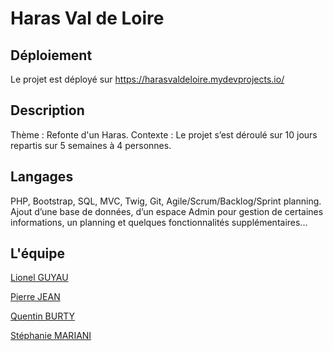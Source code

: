 # Haras Val de Loire

## Déploiement
Le projet est déployé sur https://harasvaldeloire.mydevprojects.io/

## Description

Thème : Refonte d'un Haras.
Contexte : Le projet s’est déroulé sur 10 jours repartis sur 5 semaines à 4 personnes.

## Langages

PHP, Bootstrap, SQL, MVC, Twig, Git, Agile/Scrum/Backlog/Sprint planning. Ajout d’une base de données, d’un espace Admin pour gestion de certaines informations, un planning et quelques fonctionnalités supplémentaires...

## L'équipe 

[Lionel GUYAU](https://github.com/Lionel-Guyau)

[Pierre JEAN](https://github.com/Pj-Touraille)

[Quentin BURTY](https://github.com/Quentin-BURTY)

[Stéphanie MARIANI](https://github.com/stephaniem31)
